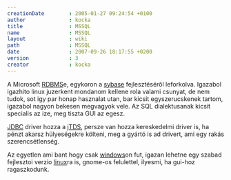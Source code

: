 ```yaml
---
creationDate        : 2005-01-27 09:24:54 +0100 
author              : kocka 
title               : MSSQL 
name                : MSSQL 
layout              : wiki 
path                : MSSQL 
date                : 2007-09-26 18:17:55 +0200 
version             : 3 
creator             : kocka 
---
```

A Microsoft [RDBMS](RDBMS.html)e, egykoron a [sybase](Sybase.html) fejlesztéséről leforkolva. Igazabol igazhito linux juzerkent mondanom kellene rola valami csunyat, de nem tudok, sot igy par honap hasznalat utan, bar kicsit egyszerucskenek tartom, igazabol nagyon bekesen megvagyok vele. Az SQL dialektusanak kicsit specialis az ize, meg tiszta GUI az egesz.<br/>

[JDBC](JDBC.html) driver hozza a [jTDS](jTDS.html), persze van hozza kereskedelmi driver is, ha pénzt akarsz hülyeségekre költeni, meg a gyártó is ad drivert, ami egy rakás szerencsétlenség.

Az egyetlen ami bant hogy csak [windows](Windows.html)on fut, igazan lehetne egy szabad fejlesztoi verzio [linux](Linux.html)ra is, gnome-os felulettel, ilyesmi, ha gui-hoz ragaszkodunk.
